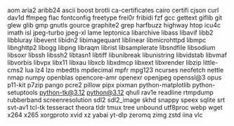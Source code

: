 aom
aria2
aribb24
ascii
boost
brotli
ca-certificates
cairo
certifi
cjson
curl
dav1d
ffmpeg
flac
fontconfig
freetype
frei0r
fribidi
fzf
gcc
gettext
giflib
git
glew
glib
gmp
gnutls
gource
graphite2
grep
harfbuzz
highway
htop
icu4c
imath
isl
jpeg-turbo
jpeg-xl
lame
leptonica
libarchive
libass
libavif
libb2
libbluray
libevent
libidn2
libimagequant
liblinear
libmicrohttpd
libmpc
libnghttp2
libogg
libpng
libraqm
librist
libsamplerate
libsndfile
libsodium
libsoxr
libssh
libssh2
libtasn1
libtiff
libunibreak
libunistring
libvidstab
libvmaf
libvorbis
libvpx
libx11
libxau
libxcb
libxdmcp
libxext
libxrender
libzip
little-cms2
lua
lz4
lzo
mbedtls
mpdecimal
mpfr
mpg123
ncurses
neofetch
nettle
nmap
numpy
openblas
opencore-amr
openexr
openjpeg
openssl@3
opus
p11-kit
p7zip
pango
pcre2
pillow
pipx
pixman
python-matplotlib
python-setuptools
python-tk@3.12
python@3.12
qhull
rav1e
readline
rtmpdump
rubberband
screenresolution
sdl2
sdl2_image
skhd
snappy
speex
sqlite
srt
svt-av1
tcl-tk
tesseract
theora
tldr
tmux
tree
unbound
utf8proc
webp
wget
x264
x265
xorgproto
xvid
xz
yabai
yt-dlp
zeromq
zimg
zstd
iina
vlc
